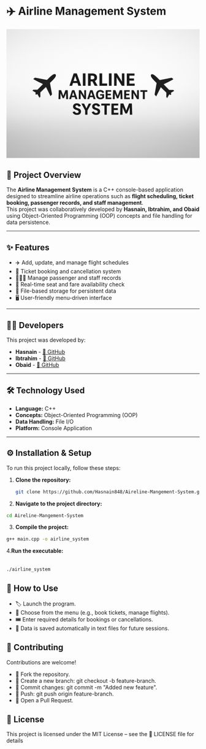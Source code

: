 # ✈️ Airline Management System

![🖼️ Project Screenshot](image.png)

## 📌 Project Overview
The **Airline Management System** is a C++ console-based application designed to streamline airline operations such as **flight scheduling, ticket booking, passenger records, and staff management**.  
This project was collaboratively developed by **Hasnain, Ibtrahim, and Obaid** using Object-Oriented Programming (OOP) concepts and file handling for data persistence.

---

## ✨ Features
- ✈️ Add, update, and manage flight schedules  
- 🎫 Ticket booking and cancellation system  
- 🧑‍🤝‍🧑 Manage passenger and staff records  
- 💺 Real-time seat and fare availability check  
- 📂 File-based storage for persistent data  
- 🖥️ User-friendly menu-driven interface  

---

## 👨‍💻 Developers
This project was developed by:
- **Hasnain** - [🐙 GitHub](https://github.com/Hasnain848)
- **Ibtrahim** - [🐙 GitHub](https://github.com/maybethemuhammadibrahim) 
- **Obaid** - [🐙 GitHub](https://github.com/Obaid03)

---

## 🛠️ Technology Used
- **Language:** C++  
- **Concepts:** Object-Oriented Programming (OOP)  
- **Data Handling:** File I/O  
- **Platform:** Console Application  

---

## ⚙️ Installation & Setup
To run this project locally, follow these steps:

1. **Clone the repository:**
   ```sh
   git clone https://github.com/Hasnain848/Aireline-Mangement-System.git
   ```
2. **Navigate to the project directory:**

```sh
cd Aireline-Mangement-System
```
3. **Compile the project:**

```sh
g++ main.cpp -o airline_system
```
4.**Run the executable:**

```sh

./airline_system
```
## 📖 How to Use
- 🏷️ Launch the program.
- 🛫 Choose from the menu (e.g., book tickets, manage flights).
- 🎟️ Enter required details for bookings or cancellations.
- 📂 Data is saved automatically in text files for future sessions.

## 🤝 Contributing
Contributions are welcome!
- 🍴 Fork the repository.
- 🌿 Create a new branch: git checkout -b feature-branch.
- 📝 Commit changes: git commit -m "Added new feature".
- 🚀 Push: git push origin feature-branch.
- 🔄 Open a Pull Request.

## 📜 License
This project is licensed under the MIT License – see the 📄 LICENSE file for details

